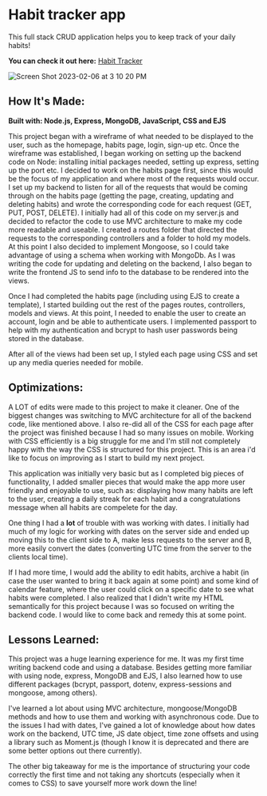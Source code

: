# Habit tracker app

This full stack CRUD application helps you to keep track of your daily habits!

**You can check it out here:** [Habit Tracker](https://habit-tracker-hwm.cyclic.app)

![Screen Shot 2023-02-06 at 3 10 20 PM](https://user-images.githubusercontent.com/103898493/217074727-ea44291a-5be4-482b-84bd-dcec32a874c9.png)

## How It's Made:
**Built with: Node.js, Express, MongoDB, JavaScript, CSS and EJS**

This project began with a wireframe of what needed to be displayed to the user, such as the homepage, habits page, login, sign-up etc. Once the wireframe
was established, I began working on setting up the backend code on Node: installing initial packages needed, setting up express, setting up the port etc.
I decided to work on the habits page first, since this would be the focus of my application and where most of the requests would occur. I set up my
backend to listen for all of the requests that would be coming through on the habits page (getting the page, creating, updating and deleting habits) and 
wrote the corresponding code for each request (GET, PUT, POST, DELETE). I initially had all of this code on my server.js and decided to refactor the code 
to use MVC architecture to make my code more readable and useable. I created a routes folder that directed the requests to the corresponding controllers
and a folder to hold my models. At this point I also decided to implement Mongoose, so I could take advantage of using a schema when working with MongoDb.
As I was writing the code for updating and deleting on the backend, I also began to write the frontend JS to send info to the database to be rendered
into the views.

Once I had completed the habits page (including using EJS to create a template), I started building out the rest of the pages routes, controllers, models 
and views. At this point, I needed to enable the user to create an account, login and be able to authenticate users. I implemented passport to help with my
authentication and bcrypt to hash user passwords being stored in the database.

After all of the views had been set up, I styled each page using CSS and set up any media queries needed for mobile.

## Optimizations:

A LOT of edits were made to this project to make it cleaner. One of the biggest changes was switching to MVC architecture for all of the backend code, like
mentioned above. I also re-did all of the CSS for each page after the project was finished because I had so many issues on mobile. Working with CSS
efficiently is a big struggle for me and I'm still not completely happy with the way the CSS is structured for this project. This is an area i'd like to
focus on improving as I start to build my next project.

This application was initially very basic but as I completed big pieces of functionality, I added smaller pieces that would make the app more user friendly
and enjoyable to use, such as: displaying how many habits are left to the user, creating a daily streak for each habit and a congratulations message
when all habits are compelete for the day.

One thing I had a **lot** of trouble with was working with dates. I initially had much of my logic for working with dates on the server side and ended up
moving this to the client side to A, make less requests to the server and B, more easily convert the dates (converting UTC time from the server to the
clients local time).

If I had more time, I would add the ability to edit habits, archive a habit (in case the user wanted to bring it back again at some point) and some kind
of calendar feature, where the user could click on a specific date to see what habits were completed. I also realized that I didn't write my HTML
semantically for this project because I was so focused on writing the backend code. I would like to come back and remedy this at some point.

## Lessons Learned:

This project was a huge learning experience for me. It was my first time writing backend code and using a database. Besides getting more familiar with 
using node, express, MongoDB and EJS, I also learned how to use different packages (bcrypt, passport, dotenv, express-sessions and mongoose, among
others). 

I've learned a lot about using MVC architecture, mongoose/MongoDB methods and how to use them and working with asynchronous code. 
Due to the issues I had with dates, I've gained a lot of knowledge about how dates work on the backend, UTC time, JS date object, time zone offsets and
using a library such as Moment.js (though I know it is deprecated and there are some better options out there currently).

The other big takeaway for me is the importance of structuring your code correctly the first time and not taking any shortcuts (especially when it comes
to CSS) to save yourself more work down the line!
